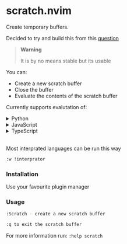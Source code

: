 # scratch.nvim

Create temporary buffers.

Decided to try and build this from this [question](https://vi.stackexchange.com/questions/11310/what-is-a-scratch-window)

> **Warning**
> 
> It is by no means stable but its usable

You can:
- Create a new scratch buffer
- Close the buffer
- Evaluate the contents of the scratch buffer

Currently supports evalutation of:
  <details>
  <Summary>Python</Summary>

  ```bash
  :w !python
  # or
  :w !python3
  ```
  </details>
  <details>
  <Summary>JavaScript</Summary>

  ```bash
  :w !node
  ```
  </details>

  <details>
  <Summary>TypeScript</Summary>

  ```bash
  :w !npx ts-node
  ```
  </details>

<br/>

  Most interprated languages can be run this way
  ```bash
  :w !interprator
  ```

### Installation
Use your favourite plugin manager

### Usage
```bash
:Scratch - create a new scratch buffer

:q to exit the scratch buffer
```


For more information run: `:help scratch`
